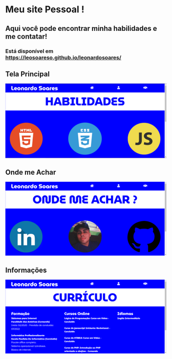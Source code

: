# Meu site Pessoal !
## Aqui você pode encontrar minha habilidades e me contatar!
### Está disponível em https://leosoareso.github.io/leonardosoares/

## Tela Principal
![](https://github.com/LeoSoaresO/leonardosoares/blob/master/imagens/Prints/Meu%20Site.png)

## Onde me Achar
![](https://github.com/LeoSoaresO/leonardosoares/blob/master/imagens/Prints/Page%202.png)

## Informações 
![](https://github.com/LeoSoaresO/leonardosoares/blob/master/imagens/Prints/Page%203.png)
